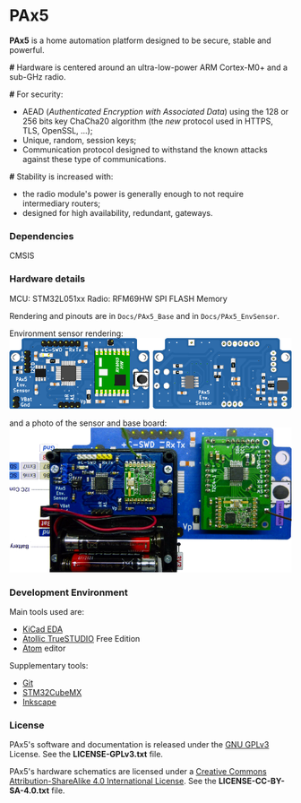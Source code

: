 
# PAx5

__PAx5__ is a home automation platform designed to be secure, stable and powerful.

__#__ Hardware is centered around an ultra-low-power ARM Cortex-M0+ and a sub-GHz radio.

__#__ For security:
- AEAD (_Authenticated Encryption with Associated Data_) using the 128 or 256 bits key ChaCha20 algorithm (the _new_ protocol used in HTTPS, TLS, OpenSSL, ...);
- Unique, random, session keys;
- Communication protocol designed to withstand the known attacks against these type of communications.

__#__ Stability is increased with:
- the radio module's power is generally enough to not require intermediary routers;
- designed for high availability, redundant, gateways.

### Dependencies

CMSIS

### Hardware details

MCU: STM32L051xx
Radio: RFM69HW
SPI FLASH Memory

Rendering and pinouts are in `Docs/PAx5_Base` and in `Docs/PAx5_EnvSensor`.

Environment sensor rendering:
![env-sensor](https://github.com/CalinRadoni/PAx5/blob/master/Docs/PAx5_EnvSensor/PAx5_EnvSensorFB.png)

and a photo of the sensor and base board:
![env-sensor](https://github.com/CalinRadoni/PAx5/blob/master/Docs/PAx5EnvSensorAndBaseBoard.png)

### Development Environment

Main tools used are:
- [KiCad EDA](http://kicad-pcb.org/)
- [Atollic TrueSTUDIO](https://atollic.com/truestudio/) Free Edition
- [Atom](https://atom.io/) editor

Supplementary tools:
- [Git](https://git-scm.com/)
- [STM32CubeMX](http://www.st.com/en/development-tools/stm32cubemx.html)
- [Inkscape](https://inkscape.org/en/)

### License

PAx5's software and documentation is released under the [GNU GPLv3](http://www.gnu.org/licenses/gpl-3.0.html) License. See the __LICENSE-GPLv3.txt__ file.

PAx5's hardware schematics are licensed under a [Creative Commons Attribution-ShareAlike 4.0 International License](http://creativecommons.org/licenses/by-sa/4.0/).
See the __LICENSE-CC-BY-SA-4.0.txt__ file.
